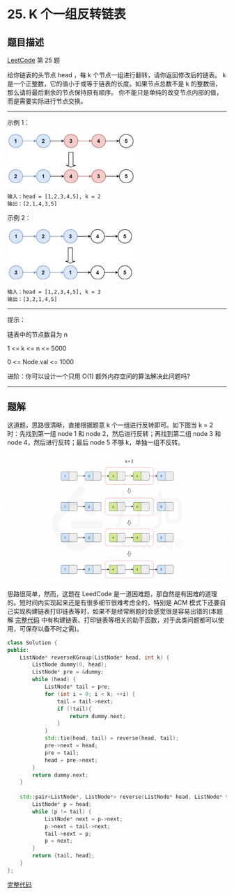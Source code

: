 # 25. K 个一组反转链表

## 题目描述

[LeetCode](https://leetcode.cn/problems/reverse-nodes-in-k-group/) 第 25 题

给你链表的头节点 head ，每 k 个节点一组进行翻转，请你返回修改后的链表。
k 是一个正整数，它的值小于或等于链表的长度。如果节点总数不是 k 的整数倍，那么请将最后剩余的节点保持原有顺序。
你不能只是单纯的改变节点内部的值，而是需要实际进行节点交换。

---

示例 1：

<img src="./01.png#pic_center" alt="示例1" width="300" height="120"/>

```
输入：head = [1,2,3,4,5], k = 2
输出：[2,1,4,3,5]
```

示例 2：

<img src="./02.png#pic_center" alt="示例2" width="300" height="120"/>

```
输入：head = [1,2,3,4,5], k = 3
输出：[3,2,1,4,5]
```

---

提示：

链表中的节点数目为 n

1 <= k <= n <= 5000

0 <= Node.val <= 1000

进阶：你可以设计一个只用 O(1) 额外内存空间的算法解决此问题吗?

---

## 题解

这道题，思路很清晰，直接根据题意 k 个一组进行反转即可。如下图当 k = 2 时：先找到第一组 node 1 和 node 2，然后进行反转；再找到第二组 node 3 和 node 4，然后进行反转；最后 node 5 不够 k，单独一组不反转。

<img src="./03.png" align='middle' alt="题解" width="650" height="300"/>

思路很简单，然而，这题在 LeedCode 是一道困难题，那自然是有困难的道理的。短时间内实现起来还是有很多细节很难考虑全的，特别是 ACM 模式下还要自己实现构建链表打印链表等时，如果不是经常刷题的会感觉很是容易出错的(本题解 [完整代码](./reverse_nodes_in_k-group.cpp) 中有构建链表、打印链表等相关的助手函数，对于此类问题都可以使用，可保存以备不时之需)。


``` c++
class Solution {
public:
    ListNode* reverseKGroup(ListNode* head, int k) {
        ListNode dummy(0, head);
        ListNode* pre = &dummy;
        while (head) {
            ListNode* tail = pre;
            for (int i = 0; i < k; ++i) {
                tail = tail->next;
                if (!tail){
                    return dummy.next;
                }
            }
            std::tie(head, tail) = reverse(head, tail);
            pre->next = head;
            pre = tail;
            head = pre->next;
        }
        return dummy.next;
    }

    std::pair<ListNode*, ListNode*> reverse(ListNode* head, ListNode* tail) {
        ListNode* p = head;
        while (p != tail) {
            ListNode* next = p->next;
            p->next = tail->next;
            tail->next = p;
            p = next;
        }
        return {tail, head};
    }
};
```

[完整代码](./reverse_nodes_in_k-group.cpp)